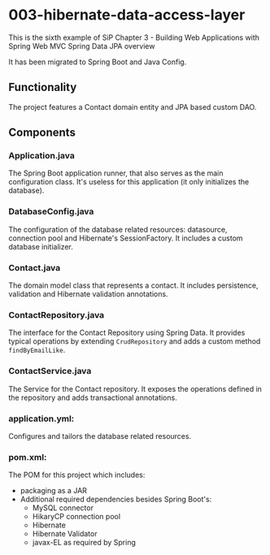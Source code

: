 # 003-hibernate-data-access-layer

This is the sixth example of SiP Chapter 3 - Building Web Applications with Spring Web MVC
	Spring Data JPA overview

It has been migrated to Spring Boot and Java Config.		
				
## Functionality
The project features a Contact domain entity and JPA based custom DAO.

		
## Components
		
### Application.java
The Spring Boot application runner, that also serves as the main configuration class. It's useless for this application (it only initializes the database).
        
### DatabaseConfig.java
The configuration of the database related resources: datasource, connection pool and Hibernate's SessionFactory. It includes a custom database initializer.

### Contact.java
The domain model class that represents a contact. It includes persistence, validation and Hibernate validation annotations.

### ContactRepository.java
The interface for the Contact Repository using Spring Data. It provides typical operations by extending `CrudRepository` and adds a custom method `findByEmailLike`.

### ContactService.java
The Service for the Contact repository. It exposes the operations defined in the repository and adds transactional annotations.

### application.yml:
Configures and tailors the database related resources.
        

### pom.xml:
The POM for this project which includes:
* packaging as a JAR
* Additional required dependencies besides Spring Boot's:
    - MySQL connector
    - HikaryCP connection pool
    - Hibernate
    - Hibernate Validator
    - javax-EL as required by Spring

